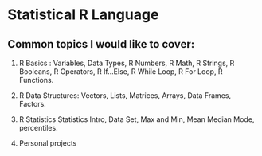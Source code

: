 # Statistical R Language
## Common topics I would like to cover:

1. R Basics :
   Variables, Data Types, R Numbers, R Math, R Strings, R Booleans, R Operators, R If...Else, R While Loop, R For Loop, R Functions.
   
2. R Data Structures:
   Vectors, Lists, Matrices, Arrays, Data Frames, Factors.

3. R Statistics
   Statistics Intro, Data Set, Max and Min, Mean Median Mode, percentiles.
   
4. Personal projects
   
